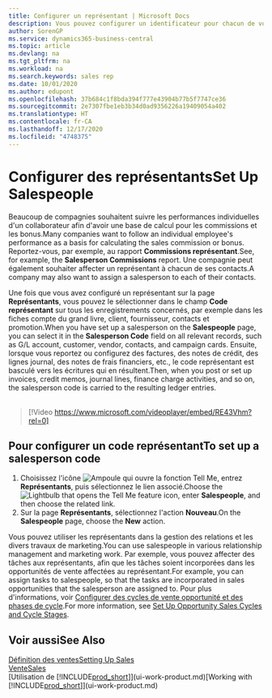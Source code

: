 ```yaml
---
title: Configurer un représentant | Microsoft Docs
description: Vous pouvez configurer un identificateur pour chacun de vos représentants, afin de pouvoir suivre les performances de la personne ou affecter un représentant à un contact.
author: SorenGP
ms.service: dynamics365-business-central
ms.topic: article
ms.devlang: na
ms.tgt_pltfrm: na
ms.workload: na
ms.search.keywords: sales rep
ms.date: 10/01/2020
ms.author: edupont
ms.openlocfilehash: 37b684c1f8bda394f777e43904b77b5f7747ce36
ms.sourcegitcommit: 2e7307fbe1eb3b34d0ad9356226a19409054a402
ms.translationtype: HT
ms.contentlocale: fr-CA
ms.lasthandoff: 12/17/2020
ms.locfileid: "4748375"
---
```

# <a name="set-up-salespeople"></a><span data-ttu-id="8f9c8-103">Configurer des représentants</span><span class="sxs-lookup"><span data-stu-id="8f9c8-103">Set Up Salespeople</span></span>
<span data-ttu-id="8f9c8-104">Beaucoup de compagnies souhaitent suivre les performances individuelles d'un collaborateur afin d'avoir une base de calcul pour les commissions et les bonus.</span><span class="sxs-lookup"><span data-stu-id="8f9c8-104">Many companies want to follow an individual employee's performance as a basis for calculating the sales commission or bonus.</span></span> <span data-ttu-id="8f9c8-105">Reportez-vous, par exemple, au rapport **Commissions représentant**.</span><span class="sxs-lookup"><span data-stu-id="8f9c8-105">See, for example, the **Salesperson Commissions** report.</span></span> <span data-ttu-id="8f9c8-106">Une compagnie peut également souhaiter affecter un représentant à chacun de ses contacts.</span><span class="sxs-lookup"><span data-stu-id="8f9c8-106">A company may also want to assign a salesperson to each of their contacts.</span></span>

<span data-ttu-id="8f9c8-107">Une fois que vous avez configuré un représentant sur la page **Représentants**, vous pouvez le sélectionner dans le champ **Code représentant** sur tous les enregistrements concernés, par exemple dans les fiches compte du grand livre, client, fournisseur, contacts et promotion.</span><span class="sxs-lookup"><span data-stu-id="8f9c8-107">When you have set up a salesperson on the **Salespeople** page, you can select it in the **Salesperson Code** field on all relevant records, such as G/L account, customer, vendor, contacts, and campaign cards.</span></span> <span data-ttu-id="8f9c8-108">Ensuite, lorsque vous reportez ou configurez des factures, des notes de crédit, des lignes journal, des notes de frais financiers, etc., le code représentant est basculé vers les écritures qui en résultent.</span><span class="sxs-lookup"><span data-stu-id="8f9c8-108">Then, when you post or set up invoices, credit memos, journal lines, finance charge activities, and so on, the salesperson code is carried to the resulting ledger entries.</span></span>
<br><br>  
> [!Video https://www.microsoft.com/videoplayer/embed/RE43Vhm?rel=0]

## <a name="to-set-up-a-salesperson-code"></a><span data-ttu-id="8f9c8-109">Pour configurer un code représentant</span><span class="sxs-lookup"><span data-stu-id="8f9c8-109">To set up a salesperson code</span></span>
1. <span data-ttu-id="8f9c8-110">Choisissez l'icône ![Ampoule qui ouvre la fonction Tell Me](media/ui-search/search_small.png "Dites-moi ce que vous voulez faire"), entrez **Représentants**, puis sélectionnez le lien associé.</span><span class="sxs-lookup"><span data-stu-id="8f9c8-110">Choose the ![Lightbulb that opens the Tell Me feature](media/ui-search/search_small.png "Tell me what you want to do") icon, enter **Salespeople**, and then choose the related link.</span></span>
2. <span data-ttu-id="8f9c8-111">Sur la page **Représentants**, sélectionnez l'action **Nouveau**.</span><span class="sxs-lookup"><span data-stu-id="8f9c8-111">On the **Salespeople** page, choose the **New** action.</span></span>

<span data-ttu-id="8f9c8-112">Vous pouvez utiliser les représentants dans la gestion des relations et les divers travaux de marketing.</span><span class="sxs-lookup"><span data-stu-id="8f9c8-112">You can use salespeople in various relationship management and marketing work.</span></span> <span data-ttu-id="8f9c8-113">Par exemple, vous pouvez affecter des tâches aux représentants, afin que les tâches soient incorporées dans les opportunités de vente affectées au représentant.</span><span class="sxs-lookup"><span data-stu-id="8f9c8-113">For example, you can assign tasks to salespeople, so that the tasks are incorporated in sales opportunities that the salesperson are assigned to.</span></span> <span data-ttu-id="8f9c8-114">Pour plus d'informations, voir [Configurer des cycles de vente opportunité et des phases de cycle](marketing-how-setup-opportunity-sales-cycles-stages.md).</span><span class="sxs-lookup"><span data-stu-id="8f9c8-114">For more information, see [Set Up Opportunity Sales Cycles and Cycle Stages](marketing-how-setup-opportunity-sales-cycles-stages.md).</span></span>

## <a name="see-also"></a><span data-ttu-id="8f9c8-115">Voir aussi</span><span class="sxs-lookup"><span data-stu-id="8f9c8-115">See Also</span></span>
[<span data-ttu-id="8f9c8-116">Définition des ventes</span><span class="sxs-lookup"><span data-stu-id="8f9c8-116">Setting Up Sales</span></span>](sales-setup-sales.md)  
[<span data-ttu-id="8f9c8-117">Vente</span><span class="sxs-lookup"><span data-stu-id="8f9c8-117">Sales</span></span>](sales-manage-sales.md)  
<span data-ttu-id="8f9c8-118">[Utilisation de [!INCLUDE[prod_short](includes/prod_short.md)]](ui-work-product.md)</span><span class="sxs-lookup"><span data-stu-id="8f9c8-118">[Working with [!INCLUDE[prod_short](includes/prod_short.md)]](ui-work-product.md)</span></span>  
